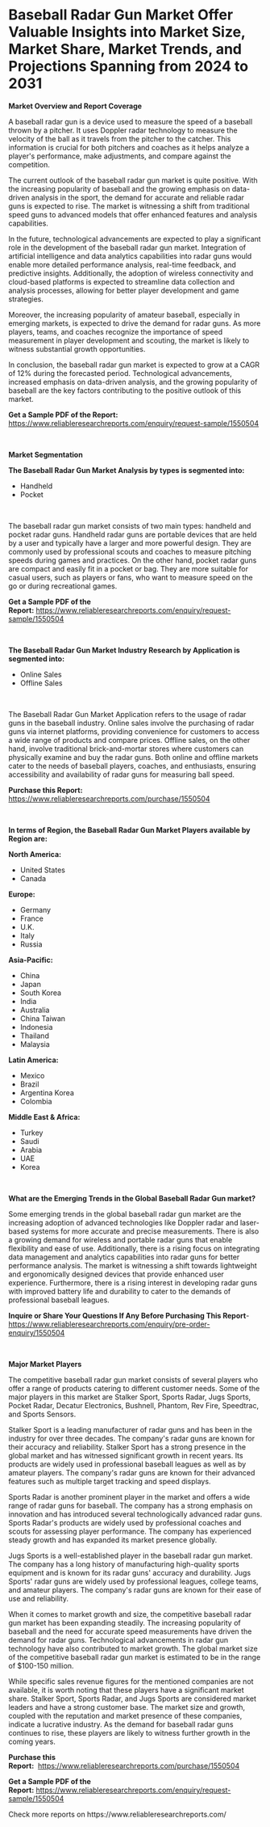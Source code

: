 <p><h1>Baseball Radar Gun Market Offer Valuable Insights into Market Size, Market Share, Market Trends, and Projections Spanning from 2024 to 2031</h1></p><p><strong>Market Overview and Report Coverage</strong></p>
<p><p>A baseball radar gun is a device used to measure the speed of a baseball thrown by a pitcher. It uses Doppler radar technology to measure the velocity of the ball as it travels from the pitcher to the catcher. This information is crucial for both pitchers and coaches as it helps analyze a player's performance, make adjustments, and compare against the competition.</p><p>The current outlook of the baseball radar gun market is quite positive. With the increasing popularity of baseball and the growing emphasis on data-driven analysis in the sport, the demand for accurate and reliable radar guns is expected to rise. The market is witnessing a shift from traditional speed guns to advanced models that offer enhanced features and analysis capabilities.</p><p>In the future, technological advancements are expected to play a significant role in the development of the baseball radar gun market. Integration of artificial intelligence and data analytics capabilities into radar guns would enable more detailed performance analysis, real-time feedback, and predictive insights. Additionally, the adoption of wireless connectivity and cloud-based platforms is expected to streamline data collection and analysis processes, allowing for better player development and game strategies.</p><p>Moreover, the increasing popularity of amateur baseball, especially in emerging markets, is expected to drive the demand for radar guns. As more players, teams, and coaches recognize the importance of speed measurement in player development and scouting, the market is likely to witness substantial growth opportunities.</p><p>In conclusion, the baseball radar gun market is expected to grow at a CAGR of 12% during the forecasted period. Technological advancements, increased emphasis on data-driven analysis, and the growing popularity of baseball are the key factors contributing to the positive outlook of this market.</p></p>
<p><strong>Get a Sample PDF of the Report:</strong> <a href="https://www.reliableresearchreports.com/enquiry/request-sample/1550504">https://www.reliableresearchreports.com/enquiry/request-sample/1550504</a></p>
<p>&nbsp;</p>
<p><strong>Market Segmentation</strong></p>
<p><strong>The Baseball Radar Gun Market Analysis by types is segmented into:</strong></p>
<p><ul><li>Handheld</li><li>Pocket</li></ul></p>
<p>&nbsp;</p>
<p><p>The baseball radar gun market consists of two main types: handheld and pocket radar guns. Handheld radar guns are portable devices that are held by a user and typically have a larger and more powerful design. They are commonly used by professional scouts and coaches to measure pitching speeds during games and practices. On the other hand, pocket radar guns are compact and easily fit in a pocket or bag. They are more suitable for casual users, such as players or fans, who want to measure speed on the go or during recreational games.</p></p>
<p><strong>Get a Sample PDF of the Report:</strong>&nbsp;<a href="https://www.reliableresearchreports.com/enquiry/request-sample/1550504">https://www.reliableresearchreports.com/enquiry/request-sample/1550504</a></p>
<p>&nbsp;</p>
<p><strong>The Baseball Radar Gun Market Industry Research by Application is segmented into:</strong></p>
<p><ul><li>Online Sales</li><li>Offline Sales</li></ul></p>
<p>&nbsp;</p>
<p><p>The Baseball Radar Gun Market Application refers to the usage of radar guns in the baseball industry. Online sales involve the purchasing of radar guns via internet platforms, providing convenience for customers to access a wide range of products and compare prices. Offline sales, on the other hand, involve traditional brick-and-mortar stores where customers can physically examine and buy the radar guns. Both online and offline markets cater to the needs of baseball players, coaches, and enthusiasts, ensuring accessibility and availability of radar guns for measuring ball speed.</p></p>
<p><strong>Purchase this Report:</strong>&nbsp; <a href="https://www.reliableresearchreports.com/purchase/1550504">https://www.reliableresearchreports.com/purchase/1550504</a></p>
<p>&nbsp;</p>
<p><strong>In terms of Region, the Baseball Radar Gun Market Players available by Region are:</strong></p>
<p>
    <p> <strong> North America: </strong>
        <ul>
            <li>United States</li>
            <li>Canada</li>
        </ul>
        </p> 
    <p> <strong> Europe: </strong>
        <ul>
            <li>Germany</li>
            <li>France</li>
            <li>U.K.</li>
            <li>Italy</li>
            <li>Russia</li>
        </ul>
        </p> 
    <p> <strong> Asia-Pacific: </strong>
        <ul>
            <li>China</li>
            <li>Japan</li>
            <li>South Korea</li>
            <li>India</li>
            <li>Australia</li>
            <li>China Taiwan</li>
            <li>Indonesia</li>
            <li>Thailand</li>
            <li>Malaysia</li>
        </ul>
        </p> 
    <p> <strong> Latin America: </strong>
        <ul>
            <li>Mexico</li>
            <li>Brazil</li>
            <li>Argentina Korea</li>
            <li>Colombia</li>
        </ul>
        </p> 
    <p> <strong> Middle East & Africa: </strong>
        <ul>
            <li>Turkey</li>
            <li>Saudi</li>
            <li>Arabia</li>
            <li>UAE</li>
            <li>Korea</li>
        </ul>
    </p>
    </p>
<p>&nbsp;</p>
<p><strong>What are the Emerging Trends in the Global Baseball Radar Gun market?</strong></p>
<p><p>Some emerging trends in the global baseball radar gun market are the increasing adoption of advanced technologies like Doppler radar and laser-based systems for more accurate and precise measurements. There is also a growing demand for wireless and portable radar guns that enable flexibility and ease of use. Additionally, there is a rising focus on integrating data management and analytics capabilities into radar guns for better performance analysis. The market is witnessing a shift towards lightweight and ergonomically designed devices that provide enhanced user experience. Furthermore, there is a rising interest in developing radar guns with improved battery life and durability to cater to the demands of professional baseball leagues.</p></p>
<p><strong>Inquire or Share Your Questions If Any Before Purchasing This Report</strong>- <a href="https://www.reliableresearchreports.com/enquiry/pre-order-enquiry/1550504">https://www.reliableresearchreports.com/enquiry/pre-order-enquiry/1550504</a></p>
<p>&nbsp;</p>
<p><strong>Major Market Players</strong></p>
<p><p>The competitive baseball radar gun market consists of several players who offer a range of products catering to different customer needs. Some of the major players in this market are Stalker Sport, Sports Radar, Jugs Sports, Pocket Radar, Decatur Electronics, Bushnell, Phantom, Rev Fire, Speedtrac, and Sports Sensors.</p><p>Stalker Sport is a leading manufacturer of radar guns and has been in the industry for over three decades. The company's radar guns are known for their accuracy and reliability. Stalker Sport has a strong presence in the global market and has witnessed significant growth in recent years. Its products are widely used in professional baseball leagues as well as by amateur players. The company's radar guns are known for their advanced features such as multiple target tracking and speed displays.</p><p>Sports Radar is another prominent player in the market and offers a wide range of radar guns for baseball. The company has a strong emphasis on innovation and has introduced several technologically advanced radar guns. Sports Radar's products are widely used by professional coaches and scouts for assessing player performance. The company has experienced steady growth and has expanded its market presence globally.</p><p>Jugs Sports is a well-established player in the baseball radar gun market. The company has a long history of manufacturing high-quality sports equipment and is known for its radar guns' accuracy and durability. Jugs Sports' radar guns are widely used by professional leagues, college teams, and amateur players. The company's radar guns are known for their ease of use and reliability.</p><p>When it comes to market growth and size, the competitive baseball radar gun market has been expanding steadily. The increasing popularity of baseball and the need for accurate speed measurements have driven the demand for radar guns. Technological advancements in radar gun technology have also contributed to market growth. The global market size of the competitive baseball radar gun market is estimated to be in the range of $100-150 million.</p><p>While specific sales revenue figures for the mentioned companies are not available, it is worth noting that these players have a significant market share. Stalker Sport, Sports Radar, and Jugs Sports are considered market leaders and have a strong customer base. The market size and growth, coupled with the reputation and market presence of these companies, indicate a lucrative industry. As the demand for baseball radar guns continues to rise, these players are likely to witness further growth in the coming years.</p></p>
<p><strong>Purchase this Report:</strong>&nbsp;&nbsp;<a href="https://www.reliableresearchreports.com/purchase/1550504">https://www.reliableresearchreports.com/purchase/1550504</a></p>
<p></p>
<p><strong>Get a Sample PDF of the Report:</strong>&nbsp;<a href="https://www.reliableresearchreports.com/enquiry/request-sample/1550504">https://www.reliableresearchreports.com/enquiry/request-sample/1550504</a></p>
<p>Check more reports on https://www.reliableresearchreports.com/</p>